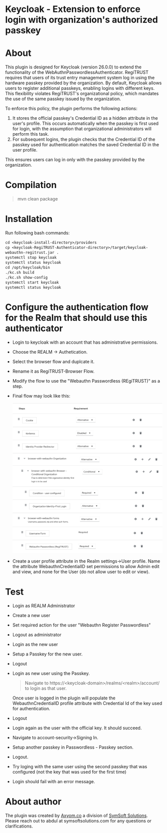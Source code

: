 # Keycloak - Extension to enforce login with organization's authorized passkey

# About
This plugin is designed for Keycloak (version 26.0.0) to extend the functionality of the WebAuthnPasswordlessAuthenticator. RegiTRUST requires that users of its trust entry management system log in using the hardware passkey provided by the organization. By default, Keycloak allows users to register additional passkeys, enabling logins with different keys. This flexibility violates RegiTRUST's organizational policy, which mandates the use of the same passkey issued by the organization.

To enforce this policy, the plugin performs the following actions:
1. It stores the official passkey's Credential ID as a hidden attribute in the user's profile. This occurs automatically when the passkey is first used for login, with the assumption that organizational administrators will perform this task.
2. For subsequent logins, the plugin checks that the Credential ID of the passkey used for authentication matches the saved Credential ID in the user profile.

This ensures users can log in only with the passkey provided by the organization.

# Compilation

> mvn clean package

# Installation
Run following bash commands:

    cd <keycloak-install-directory>/providers 
    cp <keycloak-RegiTRUST-Authenticator-directory>/target/keycloak-webauthn-regitrust.jar .
    systemctl stop keycloak
    systemctl status keycloak
    cd /opt/keycloak/bin
    ./kc.sh build 
    ./kc.sh show-config 
    systemctl start keycloak 
    systemctl status keycloak 

# Configure the authentication flow for the Realm that should use this authenticator

* Login to keycloak with an account that has administrative permissions.
* Choose the REALM -> Authetication.
* Select the browser flow and duplcate it.
* Rename it as RegiTRUST-Browser Flow.
* Modify the flow to use the "Webauthn Passwordless (REgiTRUST)" as a step.
* Final flow may look like this:

  ![RegiTRUST Authentication Flow](authentication-flow.png)
* Create a user profile attribute in the Realm settings->User profile.  Name the attribute WebauthnCredentialID set permissions to allow Admin edit and view, and none for the User (do not allow user to edit or view). 

# Test
* Login as REALM Administrator 
* Create a new user
* Set required action for the user "Webauthn Register Passwordless"
* Logout as administrator
* Login as the new user
* Setup a Passkey for the new user.
* Logout
* Login as new user using the Passkey.
  > Navigate to https://\<keycloak-domain\>/realms/\<realm\>/account/ to login as that user.

  Once user is logged in the plugin will populate the WebauthnCredentialID profile attribute with Credential Id of the key used for authentication.
* Logout
* Login again as the user with the official key.  It should succeed.
* Navigate to account-security->Signing In.
* Setup another passkey in Passwordless - Passkey section.
* Logout.
* Try loging with the same user using the second passkey that was configured (not the key that was used for the first time)
* Login should fail with an error message.

# About author
The plugin was created by [Axyom.co](https://www.axyom.co) a division of [SymSoft Solutions](https://www.symsoftsolutions.com).  Please reach out to abdul at symsoftsolutions.com for any questions or clarifications.
 

